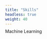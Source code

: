```yaml
---
title: "Skills"
headless: true
weight: 40
---
```


<div style="opacity: 1; filter: blur(0px); transform: translateY(-6px) translateZ(0px);">
  <div class="inline-flex items-center rounded-md border px-2.5 py-0.5 text-xs font-semibold transition-colors focus:outline-none focus:ring-2 focus:ring-ring focus:ring-offset-2 border-transparent bg-primary text-primary-foreground shadow hover:bg-primary/80">
    Machine Learning
  </div>
</div>
